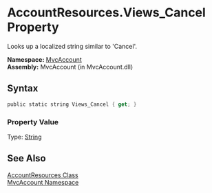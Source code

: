 AccountResources.Views_Cancel Property
======================================
Looks up a localized string similar to 'Cancel'.

**Namespace:** [MvcAccount][1]  
**Assembly:** MvcAccount (in MvcAccount.dll)

Syntax
------

```csharp
public static string Views_Cancel { get; }
```

### Property Value
Type: [String][2]

See Also
--------
[AccountResources Class][3]  
[MvcAccount Namespace][1]  

[1]: ../README.md
[2]: http://msdn2.microsoft.com/en-us/library/s1wwdcbf
[3]: README.md